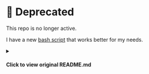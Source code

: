 # :pushpin: Deprecated

This repo is no longer active.

I have a new [bash script](https://github.com/mackorone/dotfiles/blob/main/bashrc/blog.sh) that works better for my needs.

<details>
<summary><h4>Click to view original README.md</h4></summary>

# jekyll-blog-cli

A small CLI for managing Jekyll blog posts

## Features

1. List all blog posts
2. Open posts by title
3. Update dates in filenames
4. Run a local Jekyll server

## Installation

1. Install `argcomplete`:

```bash
sudo pip3 install argcomplete
```

2. Add to your `~/.bashrc`:

```bash
export PATH=$PATH:<PATH_TO_THIS_REPO>
export BLOG_ROOT=<PATH_TO_YOUR_BLOG>
eval "$(register-python-argcomplete blog)"
```
